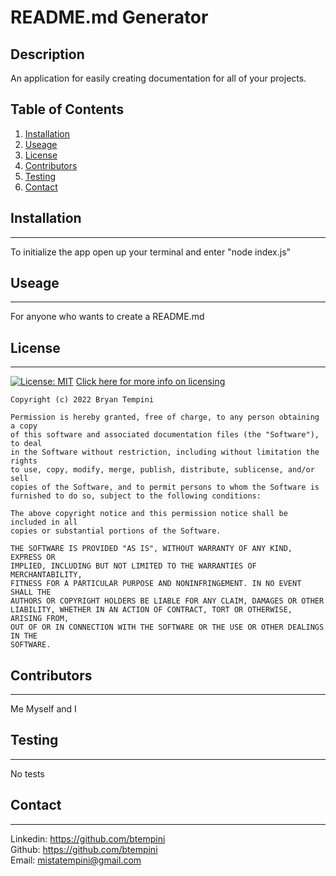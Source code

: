 # README.md Generator

## Description

An application for easily creating documentation for all of your projects.

## Table of Contents

1. [Installation](#installation)
2. [Useage](#useage)
3. [License](#license)
4. [Contributors](#contributors)
5. [Testing](#testing)
6. [Contact](#contact)

## Installation

---

To initialize the app open up your terminal and enter "node index.js"

## Useage

---

For anyone who wants to create a README.md

## License

---

[![License: MIT](https://img.shields.io/badge/License-MIT-yellow.svg)](https://opensource.org/licenses/MIT) [Click here for more info on licensing](https://en.wikipedia.org/wiki/MIT_License)

    Copyright (c) 2022 Bryan Tempini

    Permission is hereby granted, free of charge, to any person obtaining a copy
    of this software and associated documentation files (the "Software"), to deal
    in the Software without restriction, including without limitation the rights
    to use, copy, modify, merge, publish, distribute, sublicense, and/or sell
    copies of the Software, and to permit persons to whom the Software is
    furnished to do so, subject to the following conditions:

    The above copyright notice and this permission notice shall be included in all
    copies or substantial portions of the Software.

    THE SOFTWARE IS PROVIDED "AS IS", WITHOUT WARRANTY OF ANY KIND, EXPRESS OR
    IMPLIED, INCLUDING BUT NOT LIMITED TO THE WARRANTIES OF MERCHANTABILITY,
    FITNESS FOR A PARTICULAR PURPOSE AND NONINFRINGEMENT. IN NO EVENT SHALL THE
    AUTHORS OR COPYRIGHT HOLDERS BE LIABLE FOR ANY CLAIM, DAMAGES OR OTHER
    LIABILITY, WHETHER IN AN ACTION OF CONTRACT, TORT OR OTHERWISE, ARISING FROM,
    OUT OF OR IN CONNECTION WITH THE SOFTWARE OR THE USE OR OTHER DEALINGS IN THE
    SOFTWARE.

## Contributors

---

Me Myself and I

## Testing

---

No tests

## Contact

---

Linkedin: https://github.com/btempini<br>
Github: https://github.com/btempini<br>
Email: mistatempini@gmail.com<br>
